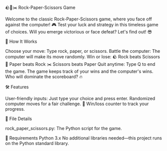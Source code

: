 🪨📄✂️ Rock-Paper-Scissors Game

Welcome to the classic Rock-Paper-Scissors game, where you face off against the computer! 🎮 Test your luck and strategy in this timeless game of choices. Will you emerge victorious or face defeat? Let's find out! 😎




🚀 How It Works

Choose your move: Type rock, paper, or scissors.
Battle the computer: The computer will make its move randomly.
Win or lose:
🪨 Rock beats Scissors
📄 Paper beats Rock
✂️ Scissors beats Paper
Quit anytime: Type Q to end the game.
The game keeps track of your wins and the computer's wins. Who will dominate the scoreboard? 🔥




🛠️ Features

User-friendly inputs: Just type your choice and press enter.
Randomized computer moves for a fair challenge. 🤖
Win/loss counter to track your progress.




📂 File Details

rock_paper_scissors.py: The Python script for the game.




📌 Requirements
Python 3.x
No additional libraries needed—this project runs on the Python standard library.